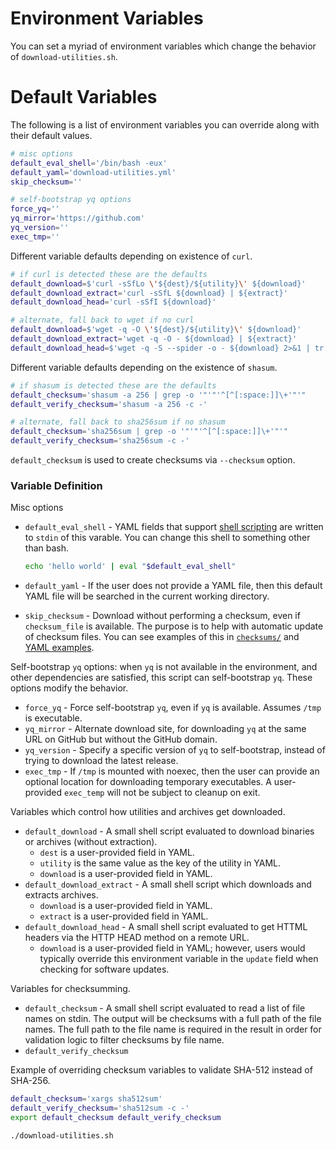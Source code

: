 # Environment Variables

You can set a myriad of environment variables which change the behavior of
`download-utilities.sh`.

# Default Variables

The following is a list of environment variables you can override along with
their default values.

```bash
# misc options
default_eval_shell='/bin/bash -eux'
default_yaml='download-utilities.yml'
skip_checksum=''

# self-bootstrap yq options
force_yq=''
yq_mirror='https://github.com'
yq_version=''
exec_tmp=''
```

Different variable defaults depending on existence of `curl`.

```bash
# if curl is detected these are the defaults
default_download=$'curl -sSfLo \'${dest}/${utility}\' ${download}'
default_download_extract='curl -sSfL ${download} | ${extract}'
default_download_head='curl -sSfI ${download}'

# alternate, fall back to wget if no curl
default_download=$'wget -q -O \'${dest}/${utility}\' ${download}'
default_download_extract='wget -q -O - ${download} | ${extract}'
default_download_head=$'wget -q -S --spider -o - ${download} 2>&1 | tr -d \'\\r\''
```

Different variable defaults depending on the existence of `shasum`.

```bash
# if shasum is detected these are the defaults
default_checksum='shasum -a 256 | grep -o '"'"'^[^[:space:]]\+'"'"
default_verify_checksum='shasum -a 256 -c -'

# alternate, fall back to sha256sum if no shasum
default_checksum='sha256sum | grep -o '"'"'^[^[:space:]]\+'"'"
default_verify_checksum='sha256sum -c -'
```

`default_checksum` is used to create checksums via `--checksum` option.

### Variable Definition

Misc options

- `default_eval_shell` - YAML fields that support [shell
  scripting](shell-scripting.md) are written to `stdin` of this varable.  You
  can change this shell to something other than bash.

  ```bash
  echo 'hello world' | eval "$default_eval_shell"
  ```

- `default_yaml` - If the user does not provide a YAML file, then this default
  YAML file will be searched in the current working directory.
- `skip_checksum` - Download without performing a checksum, even if
  `checksum_file` is available.  The purpose is to help with automatic update of
  checksum files.  You can see examples of this in [`checksums/`](checksums) and
  [YAML examples](yaml-examples.md).

Self-bootstrap `yq` options: when `yq` is not available in the environment, and
other dependencies are satisfied, this script can self-bootstrap `yq`.  These
options modify the behavior.

- `force_yq` - Force self-bootstrap `yq`, even if `yq` is available.  Assumes
  `/tmp` is executable.
- `yq_mirror` - Alternate download site, for downloading `yq` at the same URL on
  GitHub but without the GitHub domain.
- `yq_version` - Specify a specific version of `yq` to self-bootstrap, instead
  of trying to download the latest release.
- `exec_tmp` - If `/tmp` is mounted with noexec, then the user can provide an
  optional location for downloading temporary executables.  A user-provided
  `exec_temp` will not be subject to cleanup on exit.

Variables which control how utilities and archives get downloaded.

- `default_download` - A small shell script evaluated to download binaries or
  archives (without extraction).
  - `dest` is a user-provided field in YAML.
  - `utility` is the same value as the key of the utility in YAML.
  - `download` is a user-provided field in YAML.
- `default_download_extract` - A small shell script which downloads and extracts
  archives.
  - `download` is a user-provided field in YAML.
  - `extract` is a user-provided field in YAML.
- `default_download_head` - A small shell script evaluated to get HTTML headers
  via the HTTP HEAD method on a remote URL.
  - `download` is a user-provided field in YAML; however, users would typically
    override this environment variable in the `update` field when checking for
    software updates.

Variables for checksumming.

- `default_checksum` - A small shell script evaluated to read a list of file
  names on stdin.  The output will be checksums with a full path of the file
  names.  The full path to the file name is required in the result in order for
  validation logic to filter checksums by file name.
- `default_verify_checksum`

Example of overriding checksum variables to validate SHA-512 instead of SHA-256.

```bash
default_checksum='xargs sha512sum'
default_verify_checksum='sha512sum -c -'
export default_checksum default_verify_checksum

./download-utilities.sh
```
